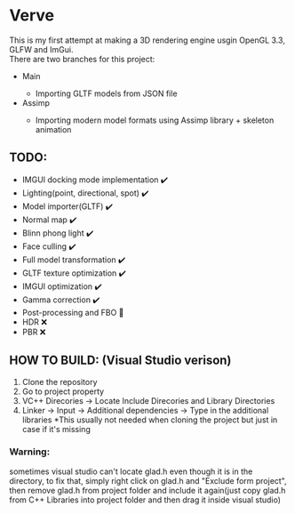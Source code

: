 # Verve
This is my first attempt at making a 3D rendering engine usgin OpenGL 3.3, GLFW and ImGui. </br>
There are two branches for this project:
<ul>
  <li>Main</li>
    <ul>
    <li>Importing GLTF models from JSON file</li>
    </ul> 
  <li>Assimp</li>
  <ul>
    <li>Importing modern model formats using Assimp library + skeleton animation</li>
    </ul> 
</ul> 

<h2>TODO:</h2>
<ul>
  <li>IMGUI docking mode implementation ✔️</li>
  <li>Lighting(point, directional, spot) ✔️</li>
  <li>Model importer(GLTF) ✔️</li>
  <li>Normal map ✔️</li>
  <li>Blinn phong light ✔️</li>
  <li>Face culling ✔️</li>
  <li>Full model transformation ✔️</li>
  <li>GLTF texture optimization ✔️</li>
  <li>IMGUI optimization ✔️</li>
  <li>Gamma correction ✔️</li>
  <li>Post-processing and FBO 🚧</li>
  <li>HDR ❌</li>
  <li>PBR ❌</li>
</ul> 

<h2>HOW TO BUILD: (Visual Studio verison)</h2>
<ol>
  <li>Clone the repository</li>
  <li>Go to project property</li>
  <li>VC++ Direcories -> Locate Include Direcories and Library Directories</li>
  <li>Linker -> Input -> Additional dependencies -> Type in the additional libraries *This usually not needed when cloning the project but just in case if it's missing</li>
</ol> 
<h3>Warning:</h3> sometimes visual studio can't locate glad.h even though it is in the directory, to fix that, simply right click on glad.h and "Exclude form project", then remove glad.h from project folder and include it again(just copy glad.h from C++ Libraries into project folder and then drag it inside visual studio)</h3>
